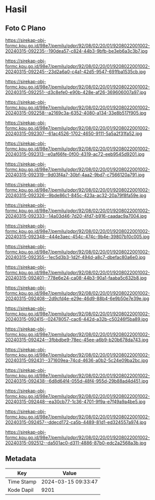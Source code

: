 # Hasil

## Foto C Plano

https://sirekap-obj-formc.kpu.go.id/98e7/pemilu/pdpr/92/08/02/20/01/9208022001002-20240315-092235--190dea57-c824-44b3-9bfb-be3eb6a3c3b7.jpg

https://sirekap-obj-formc.kpu.go.id/98e7/pemilu/pdpr/92/08/02/20/01/9208022001002-20240315-092245--23d2a6a0-c4a1-42d5-9547-691fba1535cb.jpg

https://sirekap-obj-formc.kpu.go.id/98e7/pemilu/pdpr/92/08/02/20/01/9208022001002-20240315-092251--d3c8efe0-e90b-428e-af26-369606007a97.jpg

https://sirekap-obj-formc.kpu.go.id/98e7/pemilu/pdpr/92/08/02/20/01/9208022001002-20240315-092258--a2169c3a-6352-4080-a134-33e8b517f905.jpg

https://sirekap-obj-formc.kpu.go.id/98e7/pemilu/pdpr/92/08/02/20/01/9208022001002-20240315-092307--61ac4526-1702-4650-9111-5a5a2f31fa52.jpg

https://sirekap-obj-formc.kpu.go.id/98e7/pemilu/pdpr/92/08/02/20/01/9208022001002-20240315-092313--e0af66fe-0f00-4319-ac72-eeb9545d9201.jpg

https://sirekap-obj-formc.kpu.go.id/98e7/pemilu/pdpr/92/08/02/20/01/9208022001002-20240315-092319--9d03f4a7-30bf-4aa2-9bd7-c7566120a791.jpg

https://sirekap-obj-formc.kpu.go.id/98e7/pemilu/pdpr/92/08/02/20/01/9208022001002-20240315-092326--9bde86c1-845c-423a-ac32-20a79f8fa59e.jpg

https://sirekap-obj-formc.kpu.go.id/98e7/pemilu/pdpr/92/08/02/20/01/9208022001002-20240315-092333--14a03d46-7d20-4fd7-b916-caadac9a7004.jpg

https://sirekap-obj-formc.kpu.go.id/98e7/pemilu/pdpr/92/08/02/20/01/9208022001002-20240315-092348--444e3aec-454c-474c-9b4e-39807b10c005.jpg

https://sirekap-obj-formc.kpu.go.id/98e7/pemilu/pdpr/92/08/02/20/01/9208022001002-20240315-092355--1ec5d3b3-1d2f-494d-a8c7-dbefac80a6e0.jpg

https://sirekap-obj-formc.kpu.go.id/98e7/pemilu/pdpr/92/08/02/20/01/9208022001002-20240315-092401--778e6e24-ca08-44b3-90a1-faaba5c632b8.jpg

https://sirekap-obj-formc.kpu.go.id/98e7/pemilu/pdpr/92/08/02/20/01/9208022001002-20240315-092408--2d9cfd4e-e29e-46d9-88b4-6e9b50e7e39e.jpg

https://sirekap-obj-formc.kpu.go.id/98e7/pemilu/pdpr/92/08/02/20/01/9208022001002-20240315-092415--02478057-cac6-442d-a32b-c50246f5ba89.jpg

https://sirekap-obj-formc.kpu.go.id/98e7/pemilu/pdpr/92/08/02/20/01/9208022001002-20240315-092424--3fbbdbe9-78ec-45ee-a6b9-b20b678da743.jpg

https://sirekap-obj-formc.kpu.go.id/98e7/pemilu/pdpr/92/08/02/20/01/9208022001002-20240315-092431--371609ea-74cd-4636-a0b2-5c24e09ba2bc.jpg

https://sirekap-obj-formc.kpu.go.id/98e7/pemilu/pdpr/92/08/02/20/01/9208022001002-20240315-092438--6d8d64f4-055d-48f4-955d-29b88ad4d451.jpg

https://sirekap-obj-formc.kpu.go.id/98e7/pemilu/pdpr/92/08/02/20/01/9208022001002-20240315-092448--ea30cb77-1c36-4701-9f9a-e7f49a9a4be5.jpg

https://sirekap-obj-formc.kpu.go.id/98e7/pemilu/pdpr/92/08/02/20/01/9208022001002-20240315-092457--ddecd172-ca5b-4489-81d1-ed324557a974.jpg

https://sirekap-obj-formc.kpu.go.id/98e7/pemilu/pdpr/92/08/02/20/01/9208022001002-20240315-092512--da501ac0-d311-4886-87b0-edc2a2568a3b.jpg


## Metadata

| Key        | Value               |
| ---------- | ------------------- |
| Time Stamp | 2024-03-15 09:33:47 |
| Kode Dapil | 9201                |



